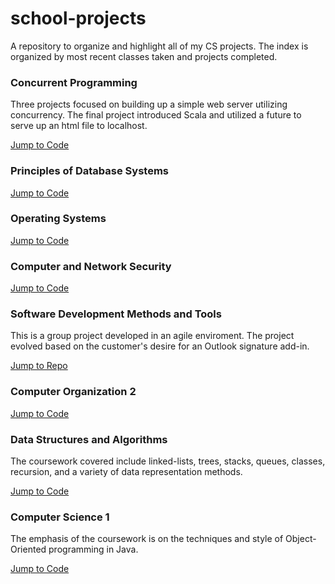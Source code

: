 # school-projects
A repository to organize and highlight all of my CS projects. The index is organized by most recent classes taken and projects completed.

### Concurrent Programming
Three projects focused on building up a simple web server utilizing concurrency. The final project introduced Scala and utilized a future to serve up an html file to localhost.

[Jump to Code](<./Concurrent Programming>)

### Principles of Database Systems

[Jump to Code](<./Principles of Database Systems>)

### Operating Systems

[Jump to Code](<./Operating Systems>)

### Computer and Network Security

[Jump to Code](<./Computer and Network Security>)

### Software Development Methods and Tools
This is a group project developed in an agile enviroment. The project evolved based on the customer's desire for an Outlook signature add-in.

[Jump to Repo](https://github.com/CS-3250-Team-3-Stooges/OutlookSignatureAddin.git)

### Computer Organization 2

[Jump to Code](<./Computer Organization 2>)

### Data Structures and Algorithms
The coursework covered include linked-lists, trees, stacks, queues, classes, recursion, and a variety of data representation methods.

[Jump to Code](<./Data Structures and Algorithms>)

### Computer Science 1
The emphasis of the coursework is on the techniques and style of Object-Oriented programming in Java.

[Jump to Code](<./Computer Science 1>)

